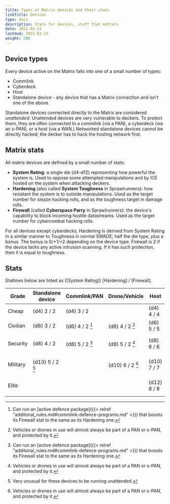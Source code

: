 ```yaml
---
title: Types of Matrix devices and their stats
linkTitle: Devices
type: docs
description: Stats for devices, stuff that matters
date: 2021-03-23
lastmod: 2021-03-23
weight: 200
---
```


## Device types

Every device active on the Matrix falls into one of a small number of types:
 
* Commlink
* Cyberdeck 
* Host
* Standalone device - any device that has a Matrix connection and isn't one of the above.

Standalone devices connected directly to the Matrix are considered *unattended*. Unattended devices are very vulnerable to deckers. To protect them, they are often connected to a commlink (via a PAN), a cyberdeck (via an s-PAN), or a host (via a WAN.) Networked standalone devices cannot be directly hacked; the decker has to hack the hosting network first.

## Matrix stats

All matrix devices are defined by a small number of stats:

* **System Rating**: a single die (d4–d12) representing how powerful the system is. Used to oppose some attempted manipulations and by ICE hosted on the system when attacking deckers.
* **Hardening** (also called **System Toughness** in Sprawlrunners): how resistant the system is to outside manipulations. Used as the target number for sleaze hacking rolls, and as the toughness target in damage rolls.
* **Firewall** (called **Cyberspace Parry** in Sprawlrunners): the device's capability to block incoming hostile datastreams. Used as the target number for cybercombat hacking rolls.

For all devices except cyberdecks, Hardening is derived from System Rating in a similar manner to Toughness in normal SWADE; half the die type, plus a bonus. The bonus is 0/+1/+2 depending on the device type. Firewall is 2 if the device lacks any active intrusion scanning. If it has such protection, then it is equal to toughness.

## Stats

Statlines below are listed as ([System Rating]) [Hardening] / [Firewall].

<!-- https://docs.google.com/spreadsheets/d/1u1-zV-cv1DeGR5zmPJYNVKa8yY8IP2t2vUXlhB9CvUg/edit#gid=0 -->

| Grade    | Standalone device | Commlink/PAN    | Drone/Vehicle    | Host        | Cyberdeck/s-PAN                      |
|----------|-------------------|-----------------|------------------|-------------|--------------------------------------|
| Cheap    | (d4) 2 / 2        | (d4) 3 / 2      |                  | (d4) 4 / 4  | 4 / varies ("student")               |
| Civilian | (d6) 3 / 2        | (d6) 4 / 2 [^2] | (d6) 4 / 2 [^3]  | (d6) 5 / 5  | 5 / varies ("cheap")                 |
| Security | (d8) 4 / 2        | (d8) 5 / 2 [^2] | (d8) 5 / 2 [^3]  | (d8) 6 / 6  | 6 / varies ("streetware" & "corp")   |
| Military | (d10) 5 / 2 [^1]  |                 | (d10) 6 / 2 [^3] | (d10) 7 / 7 | 7 / varies ("security" & "military") |
| Elite    |                   |                 |                  | (d12) 8 / 8 | 8 / varies ("fully custom")          |

[^1]: Very unusual for these devices to be running unattended.
[^2]: Can run an [active defence package]({{< relref "additonal_rules.md#commlink-defence-programs.md" >}})  that boosts its Firewall stat to the same as its Hardening one.
[^3]: Vehicles or drones in use will almost always be part of a PAN or s-PAN, and protected by it.